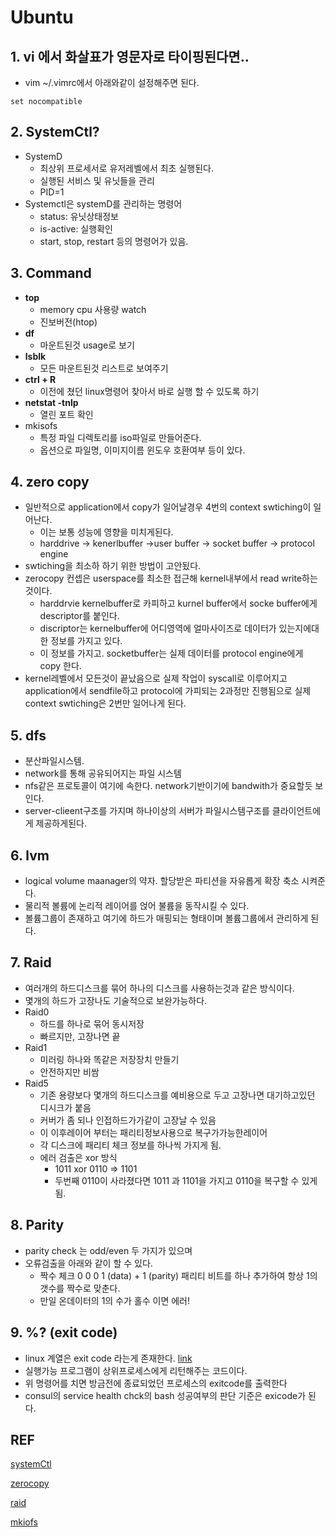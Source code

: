# Ubuntu

## 1. vi 에서 화살표가 영문자로 타이핑된다면..

* vim ~/.vimrc에서 아래와같이 설정해주면 된다.

~~~ 
set nocompatible 
~~~



## 2. SystemCtl?

* SystemD
  * 최상위 프로세서로 유저레벨에서 최초 실행된다.
  * 실행된 서비스 및 유닛들을 관리
  * PID=1
* Systemctl은 systemD를 관리하는 명령어
  * status: 유닛상태정보
  * is-active: 실행확인
  * start, stop, restart 등의 명령어가 있음.



## 3. Command

* **top**
  - memory cpu 사용량 watch
  - 진보버전(htop)
* **df**
  - 마운트된것 usage로 보기
* **lsblk** 
  - 모든 마운트된것 리스트로 보여주기
* **ctrl + R**
  - 이전에 쳤던 linux명령어 찾아서 바로 실행 할 수 있도록 하기
* **netstat -tnlp**
  * 열린 포트 확인
* mkisofs
  * 특정 파일 디렉토리를 iso파일로 만들어준다. 
  * 옵션으로 파일명, 이미지이름 윈도우 호환여부 등이 있다.



## 4. zero copy

* 일반적으로 application에서 copy가 일어날경우 4번의 context swtiching이 일어난다. 
  * 이는 보통 성능에 영향을 미치게된다.
  * harddrive -> kenerlbuffer ->user buffer -> socket buffer -> protocol engine 
* swtiching을 최소하 하기 위한 방법이 고안됬다.
* zerocopy 컨셉은 userspace를 최소한 접근해 kernel내부에서 read write하는 것이다.
  * harddrvie kernelbuffer로 카피하고 kurnel buffer에서 socke buffer에게 descriptor를 붙인다.
  * discriptor는 kernelbuffer에 어디영역에 얼마사이즈로 데이터가 있는지에대한 정보를 가지고 있다.
  * 이 정보를 가지고. socketbuffer는 실제 데이터를 protocol engine에게 copy 한다.
* kernel레벨에서 모든것이 끝났음으로 실제 작업이 syscall로 이루어지고 application에서 sendfile하고 protocol에 가피되는 2과정만 진행됨으로 실제 context swtiching은 2번만 일어나게 된다.



## 5. dfs

* 분산파일시스템. 
* network를 통해 공유되어지는 파일 시스템
* nfs같은 프로토콜이 여기에 속한다. network기반이기에 bandwith가 중요할듯 보인다. 
* server-clieent구조를 가지며 하나이상의 서버가 파일시스템구조를 클라이언트에게 제공하게된다.



## 6. lvm

* logical volume maanager의 약자. 할당받은 파티션을 자유롭게 확장 축소 시켜준다.
* 물리적 볼륨에 논리적 레이어를 얹어 불륨을 동작시킬 수 있다.
* 볼륨그룹이 존재하고 여기에 하드가 매핑되는 형태이며 볼륨그룹에서 관리하게 된다.



## 7. Raid

* 여러개의 하드디스크를 묶어 하나의 디스크를 사용하는것과 같은 방식이다.
* 몇개의 하드가 고장나도 기술적으로 보완가능하다.
* Raid0
  * 하드를 하나로 묶어 동시저장
  * 빠르지만, 고장나면 끝
* Raid1
  * 미러링 하나와 똑같은 저장장치 만들기
  * 안전하지만 비쌈
* Raid5
  * 기존 용량보다 몇개의 하드디스크를 예비용으로 두고 고장나면 대기하고있던 디시크가 붙음
  * 커버가 좀 되나 인접하드가가같이 고장날 수 있음
  * 이 이후레이어 부터는 패리티정보사용으로 복구가가능한레이어
  * 각 디스크에 패리티 체크 정보를 하나씩 가지게 됨.
  * 에러 검출은 xor 방식
    *  1011 xor 0110 => 1101  
    * 두번째  0110이 사라졌다면 1011 과 1101을 가지고 0110을 복구할 수 있게됨. 



## 8. Parity 

* parity check 는 odd/even 두 가지가 있으며
* 오류검출을 아래와 같이 할 수 있다.
  * 짝수 체크 0 0 0 1 (data) + 1 (parity)  패리티 비트를 하나 추가하여 항상 1의 갯수를 짝수로 맞춘다. 
  * 만일 온데이터의  1의 수가 홀수 이면  에러!


## 9. %? (exit code)
* linux 계열은 exit code 라는게 존재한다. [link](https://www.tldp.org/LDP/abs/html/exitcodes.html)
* 실행가능 프로그램이 상위프로세스에게 리턴해주는 코드이다. 
* 위 명령어를 치면 방금전에 종료되었던 프로세스의 exitcode를 출력한다
* consul의 service health chck의 bash 성공여부의 판단 기준은 exicode가 된다. 



## REF

[systemCtl](http://haker.tistory.com/51)

[zerocopy](https://www.linuxjournal.com/article/6345)

[raid](https://jerrystyle.tistory.com/56)

[mkiofs](https://idchowto.com/?p=8294)

